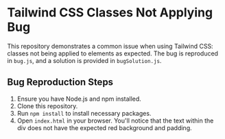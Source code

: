 # Tailwind CSS Classes Not Applying Bug

This repository demonstrates a common issue when using Tailwind CSS: classes not being applied to elements as expected. The bug is reproduced in `bug.js`, and a solution is provided in `bugSolution.js`.

## Bug Reproduction Steps

1.  Ensure you have Node.js and npm installed.
2.  Clone this repository.
3.  Run `npm install` to install necessary packages.
4.  Open `index.html` in your browser.  You'll notice that the text within the div does not have the expected red background and padding.